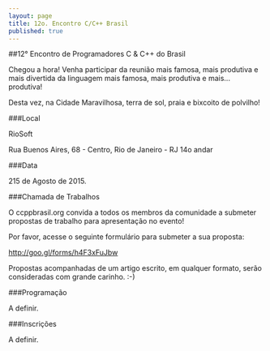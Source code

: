 ```yaml
---
layout: page
title: 12o. Encontro C/C++ Brasil
published: true
---
```


##12° Encontro de Programadores C & C++ do Brasil

Chegou a hora! Venha participar da reunião mais famosa, mais produtiva e mais divertida da linguagem mais famosa, mais produtiva e mais... produtiva!

Desta vez, na Cidade Maravilhosa, terra de sol, praia e bixcoito de polvilho!

###Local

RioSoft

Rua Buenos Aires, 68 - Centro, Rio de Janeiro - RJ
14o andar

###Data

215 de Agosto de 2015.

###Chamada de Trabalhos

O ccppbrasil.org convida a todos os membros da comunidade a submeter propostas de trabalho para apresentação no evento!

Por favor, acesse o seguinte formulário para submeter a sua proposta:

http://goo.gl/forms/h4F3xFuJbw

Propostas acompanhadas de um artigo escrito, em qualquer formato, serão consideradas com grande carinho. :-)

###Programação

A definir.

###Inscrições

A definir.